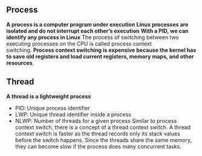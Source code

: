 
## Process

**A process is a computer program under execution**
**Linux processes are isolated and do not interrupt each other’s execution**
**With a PID, we can identify any process in Linux**
The process of switching between two executing processes on the CPU is called process context switching. **Process context switching is expensive because the kernel has to save old registers and load current registers, memory maps, and other resources**.

## Thread
**A thread is a lightweight process**
- PID: Unique process identifier
- LWP: Unique thread identifier inside a process
- NLWP: Number of threads for a given process
Similar to process context switch, there is a concept of a thread context switch. A thread context switch is faster as the thread records only its stack values before the switch happens.
Since the threads share the same memory, they can become slow if the process does many concurrent tasks.
